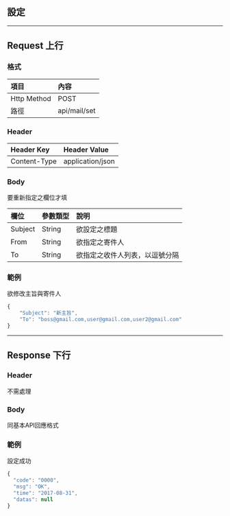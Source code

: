 ## 設定

---

## Request 上行

### 格式

| 項目 | 內容 |
| :--- | :--- |
| Http Method | POST |
| 路徑 | api/mail/set |

### Header

| Header Key | Header Value |
| :--- | :--- |
| Content-Type | application/json |

### Body

要重新指定之欄位才填

| 欄位 | 參數類型 | 說明 |
| :--- | :--- | :--- |
| Subject | String | 欲設定之標題 |
| From | String | 欲指定之寄件人 |
| To | String | 欲指定之收件人列表，以逗號分隔 |

### 範例

欲修改主旨與寄件人

```js
{
    "Subject": "新主旨",
    "To": "boss@gmail.com,user@gmail.com,user2@gmail.com"
}
```

---

## Response 下行

### Header

不需處理

### Body

同基本API回應格式

### 範例

設定成功

```js
{
  "code": "0000",
  "msg": "OK",
  "time": "2017-08-31",
  "datas": null
}
```



